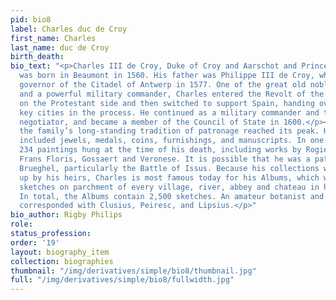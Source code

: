 ```yaml
---
pid: bio8
label: Charles duc de Croy
first_name: Charles
last_name: duc de Croy
birth_death:
bio_text: "<p>Charles III de Croy, Duke of Croy and Aarschot and Prince of Chimay,
  was born in Beaumont in 1560. His father was Philippe III de Croy, who served as
  governor of the Citadel of Antwerp in 1577. One of the great old nobles of the Netherlands
  and a powerful military commander, Charles entered the Revolt of the Netherlands
  on the Protestant side and then switched to support Spain, handing over several
  key cities in the process. He continued as a military commander and then a peace
  negotiator, and became a member of the Council of State in 1600.</p><p>Under Charles,
  the family’s long-standing tradition of patronage reached its peak. His collection
  included jewels, medals, coins, furnishings, and manuscripts. In one castle alone,
  234 paintings hung at the time of his death, including works by Rogier van der Weyden,
  Frans Floris, Gossaert and Veronese. It is possible that he was a patron of Jan
  Brueghel, particularly the Battle of Issus. Because his collections were broken
  up by his heirs, Charles is most famous today for his Albums, which were watercolor
  sketches on parchment of every village, river, abbey and chateau in his vast territories.
  In total, the Albums contain 2,500 sketches. An amateur botanist and scholar, he
  corresponded with Clusius, Peiresc, and Lipsius.</p>"
bio_author: Rigby Philips
role:
status_profession:
order: '19'
layout: biography_item
collection: biographies
thumbnail: "/img/derivatives/simple/bio8/thumbnail.jpg"
full: "/img/derivatives/simple/bio8/fullwidth.jpg"
---
```

